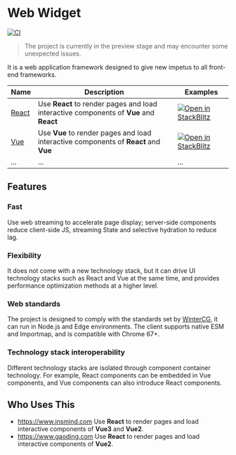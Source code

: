 # Web Widget

[![CI](https://github.com/web-widget/web-widget/actions/workflows/test.yml/badge.svg?event=push)](https://github.com/web-widget/web-widget/actions/workflows/test.yml?query=event%3Apush)

> The project is currently in the preview stage and may encounter some unexpected issues.

It is a web application framework designed to give new impetus to all front-end frameworks.

| Name             | Description                                         | Examples                                                                                                                                                           |
| ---------------- | --------------------------------------------------- | ------------------------------------------------------------------------------------------------------------------------------------------------------------------ |
| [React](./examples/react) | Use **React** to render pages and load interactive components of **Vue** and **React** | [![Open in StackBlitz](https://developer.stackblitz.com/img/open_in_stackblitz.svg)](https://stackblitz.com/github/web-widget/web-widget/tree/main/examples/react) |
| [Vue](./examples/vue)     | Use **Vue** to render pages and load interactive components of **React** and **Vue** | [![Open in StackBlitz](https://developer.stackblitz.com/img/open_in_stackblitz.svg)](https://stackblitz.com/github/web-widget/web-widget/tree/main/examples/vue)   |
| ... | ... | ... |

## Features

### Fast

Use web streaming to accelerate page display; server-side components reduce client-side JS, streaming State and selective hydration to reduce lag.

### Flexibility

It does not come with a new technology stack, but it can drive UI technology stacks such as React and Vue at the same time, and provides performance optimization methods at a higher level.

### Web standards

The project is designed to comply with the standards set by [WinterCG](https://wintercg.org/), it can run in Node.js and Edge environments. The client supports native ESM and Importmap, and is compatible with Chrome 67+.

### Technology stack interoperability

Different technology stacks are isolated through component container technology. For example, React components can be embedded in Vue components, and Vue components can also introduce React components.

## Who Uses This

- <https://www.insmind.com> Use **React** to render pages and load interactive components of **Vue3** and **Vue2**.
- <https://www.gaoding.com> Use **React** to render pages and load interactive components of **Vue2**.
